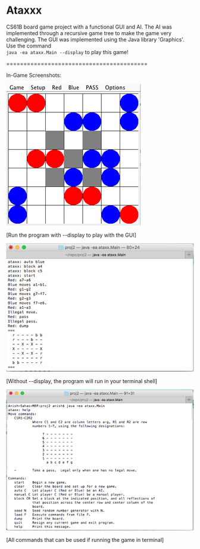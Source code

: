 # Ataxxx
CS61B board game project with a functional GUI and AI. 
The AI was implemented through a recursive game tree to make 
the game very challenging. The GUI was implemented using 
the Java library 'Graphics'. Use the command
<br> `java -ea ataxx.Main --display` to play this game! 

=========================================

In-Game Screenshots:

![Alt text](sampleAtaxxx.png)

[Run the program with --display to play with the GUI]

![Alt text](sampleAtaxxxAI.png)

[Without --display, the program will run in your terminal shell]

![Alt text](sampleAtaxxxHelp.png)

[All commands that can be used if running the game in terminal]

